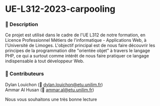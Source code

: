 # UE-L312-2023-carpooling

### 📜 Description
Ce projet est utilisé dans le cadre de l'UE L312 de notre formation, en Licence Professionnel Métiers de l'informatique - Applications Web, à l'Université de Limoges. L'objectif principal est de nous faire découvrir les principes de la programmation dite "orientée objet" à travers le langage PHP, ce qui a surtout comme intérêt de nous faire pratiquer ce langage indispensable à tout développeur Web.

### 🤝 Contributeurs
Dylan Louichon (📧 dylan.louichon@etu.unilim.fr)<br>
Ammar Al Husan (📧 ammar.al@etu.unilim.fr)

Nous vous souhaitons une très bonne lecture 
